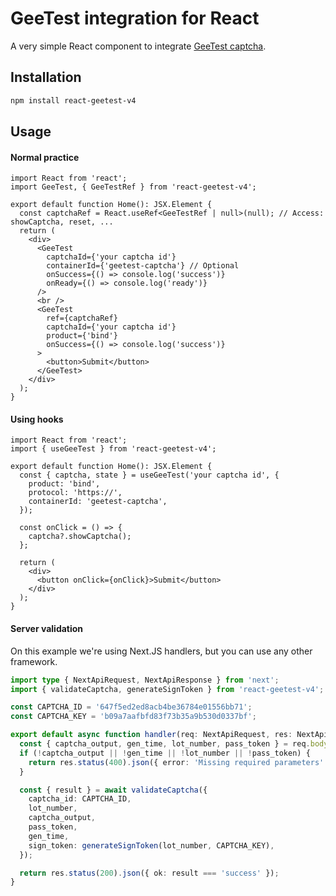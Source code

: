 # GeeTest integration for React

A very simple React component to integrate [GeeTest captcha](https://docs.geetest.com/BehaviorVerification/overview/start/).

## Installation

```bash
npm install react-geetest-v4
```

## Usage

#### Normal practice

```tsx
import React from 'react';
import GeeTest, { GeeTestRef } from 'react-geetest-v4';

export default function Home(): JSX.Element {
  const captchaRef = React.useRef<GeeTestRef | null>(null); // Access: showCaptcha, reset, ...
  return (
    <div>
      <GeeTest
        captchaId={'your captcha id'}
        containerId={'geetest-captcha'} // Optional
        onSuccess={() => console.log('success')}
        onReady={() => console.log('ready')}
      />
      <br />
      <GeeTest
        ref={captchaRef}
        captchaId={'your captcha id'}
        product={'bind'}
        onSuccess={() => console.log('success')}
      >
        <button>Submit</button>
      </GeeTest>
    </div>
  );
}
```

#### Using hooks

```tsx
import React from 'react';
import { useGeeTest } from 'react-geetest-v4';

export default function Home(): JSX.Element {
  const { captcha, state } = useGeeTest('your captcha id', {
    product: 'bind',
    protocol: 'https://',
    containerId: 'geetest-captcha',
  });

  const onClick = () => {
    captcha?.showCaptcha();
  };

  return (
    <div>
      <button onClick={onClick}>Submit</button>
    </div>
  );
}
```

#### Server validation

On this example we're using Next.JS handlers, but you can use any other framework.

```typescript
import type { NextApiRequest, NextApiResponse } from 'next';
import { validateCaptcha, generateSignToken } from 'react-geetest-v4';

const CAPTCHA_ID = '647f5ed2ed8acb4be36784e01556bb71';
const CAPTCHA_KEY = 'b09a7aafbfd83f73b35a9b530d0337bf';

export default async function handler(req: NextApiRequest, res: NextApiResponse) {
  const { captcha_output, gen_time, lot_number, pass_token } = req.body;
  if (!captcha_output || !gen_time || !lot_number || !pass_token) {
    return res.status(400).json({ error: 'Missing required parameters' });
  }

  const { result } = await validateCaptcha({
    captcha_id: CAPTCHA_ID,
    lot_number,
    captcha_output,
    pass_token,
    gen_time,
    sign_token: generateSignToken(lot_number, CAPTCHA_KEY),
  });

  return res.status(200).json({ ok: result === 'success' });
}
```
